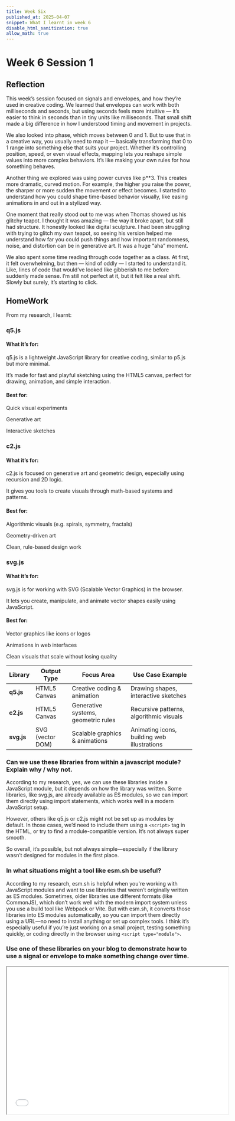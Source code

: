 ```yaml
---
title: Week Six
published_at: 2025-04-07
snippet: What I learnt in week 6
disable_html_sanitization: true
allow_math: true
---
```


# Week 6 Session 1

## Reflection

This week’s session focused on signals and envelopes, and how they’re used in creative coding. We learned that envelopes can work with both milliseconds and seconds, but using seconds feels more intuitive — it’s easier to think in seconds than in tiny units like milliseconds. That small shift made a big difference in how I understood timing and movement in projects.

We also looked into phase, which moves between 0 and 1. But to use that in a creative way, you usually need to map it — basically transforming that 0 to 1 range into something else that suits your project. Whether it’s controlling position, speed, or even visual effects, mapping lets you reshape simple values into more complex behaviors. It’s like making your own rules for how something behaves.

Another thing we explored was using power curves like p\*\*3. This creates more dramatic, curved motion. For example, the higher you raise the power, the sharper or more sudden the movement or effect becomes. I started to understand how you could shape time-based behavior visually, like easing animations in and out in a stylized way.

One moment that really stood out to me was when Thomas showed us his glitchy teapot. I thought it was amazing — the way it broke apart, but still had structure. It honestly looked like digital sculpture. I had been struggling with trying to glitch my own teapot, so seeing his version helped me understand how far you could push things and how important randomness, noise, and distortion can be in generative art. It was a huge “aha” moment.

We also spent some time reading through code together as a class. At first, it felt overwhelming, but then — kind of oddly — I started to understand it. Like, lines of code that would’ve looked like gibberish to me before suddenly made sense. I’m still not perfect at it, but it felt like a real shift. Slowly but surely, it’s starting to click.

## HomeWork

From my research, I learnt:

### q5.js

#### What it’s for:

q5.js is a lightweight JavaScript library for creative coding, similar to p5.js but more minimal.

It’s made for fast and playful sketching using the HTML5 canvas, perfect for drawing, animation, and simple interaction.

#### Best for:

Quick visual experiments

Generative art

Interactive sketches

### c2.js

#### What it’s for:

c2.js is focused on generative art and geometric design, especially using recursion and 2D logic.

It gives you tools to create visuals through math-based systems and patterns.

#### Best for:

Algorithmic visuals (e.g. spirals, symmetry, fractals)

Geometry-driven art

Clean, rule-based design work

### svg.js

#### What it’s for:

svg.js is for working with SVG (Scalable Vector Graphics) in the browser.

It lets you create, manipulate, and animate vector shapes easily using JavaScript.

#### Best for:

Vector graphics like icons or logos

Animations in web interfaces

Clean visuals that scale without losing quality

| Library    | Output Type      | Focus Area                          | Use Case Example                            |
| ---------- | ---------------- | ----------------------------------- | ------------------------------------------- |
| **q5.js**  | HTML5 Canvas     | Creative coding & animation         | Drawing shapes, interactive sketches        |
| **c2.js**  | HTML5 Canvas     | Generative systems, geometric rules | Recursive patterns, algorithmic visuals     |
| **svg.js** | SVG (vector DOM) | Scalable graphics & animations      | Animating icons, building web illustrations |

### Can we use these libraries from within a javascript module? Explain why / why not.

According to my research, yes, we can use these libraries inside a JavaScript module, but it depends on how the library was written. Some libraries, like svg.js, are already available as ES modules, so we can import them directly using import statements, which works well in a modern JavaScript setup.

However, others like q5.js or c2.js might not be set up as modules by default. In those cases, we’d need to include them using a `<script>` tag in the HTML, or try to find a module-compatible version. It’s not always super smooth.

So overall, it’s possible, but not always simple—especially if the library wasn’t designed for modules in the first place.

### In what situations might a tool like esm.sh be useful?

According to my research, esm.sh is helpful when you're working with JavaScript modules and want to use libraries that weren’t originally written as ES modules. Sometimes, older libraries use different formats (like CommonJS), which don’t work well with the modern import system unless you use a build tool like Webpack or Vite. But with esm.sh, it converts those libraries into ES modules automatically, so you can import them directly using a URL—no need to install anything or set up complex tools. I think it’s especially useful if you’re just working on a small project, testing something quickly, or coding directly in the browser using `<script type="module">`.

### Use one of these libraries on your blog to demonstrate how to use a signal or envelope to make something change over time.

<iframe src="signal.html" width="600" height="400"></iframe>
